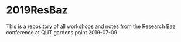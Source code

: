 # 2019ResBaz
This is a repository of all workshops and notes from the Research Baz conference at QUT gardens point 2019-07-09
